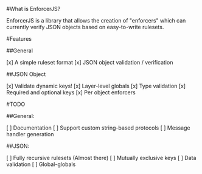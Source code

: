 #What is EnforcerJS?

EnforcerJS is a library that allows the creation of "enforcers" which can currently verify JSON objects based on easy-to-write rulesets. 

#Features

##General

[x] A simple ruleset format
[x] JSON object validation / verification

##JSON Object

[x] Validate dynamic keys!
[x] Layer-level globals
[x] Type validation
[x] Required and optional keys
[x] Per object enforcers

#TODO

##General:

[ ] Documentation
[ ] Support custom string-based protocols
[ ] Message handler generation

##JSON:

[ ] Fully recursive rulesets (Almost there)
[ ] Mutually exclusive keys
[ ] Data validation
[ ] Global-globals

